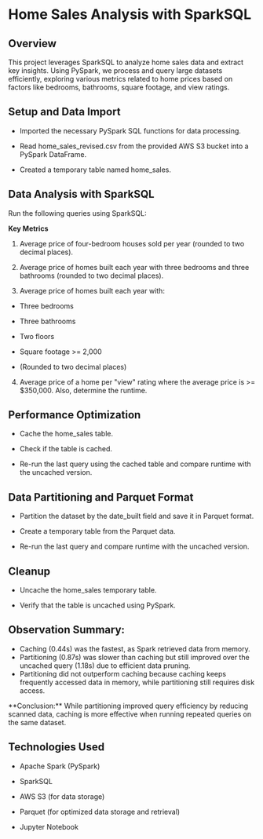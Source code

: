 # Home Sales Analysis with SparkSQL
## Overview
This project leverages SparkSQL to analyze home sales data and extract key insights. Using PySpark, we process and query large datasets efficiently, exploring various metrics related to home prices based on factors like bedrooms, bathrooms, square footage, and view ratings.

## Setup and Data Import

* Imported the necessary PySpark SQL functions for data processing.

* Read home_sales_revised.csv from the provided AWS S3 bucket into a PySpark DataFrame.

* Created a temporary table named home_sales.

## Data Analysis with SparkSQL
<p>Run the following queries using SparkSQL:

**Key Metrics**
1. Average price of four-bedroom houses sold per year (rounded to two decimal places).

2. Average price of homes built each year with three bedrooms and three bathrooms (rounded to two decimal places).

3. Average price of homes built each year with:

* Three bedrooms

* Three bathrooms

* Two floors

* Square footage >= 2,000

* (Rounded to two decimal places)

4. Average price of a home per "view" rating where the average price is >= $350,000. Also, determine the runtime.

## Performance Optimization

* Cache the home_sales table.

* Check if the table is cached.

* Re-run the last query using the cached table and compare runtime with the uncached version.

## Data Partitioning and Parquet Format

* Partition the dataset by the date_built field and save it in Parquet format.

* Create a temporary table from the Parquet data.

* Re-run the last query and compare runtime with the uncached version.

## Cleanup

* Uncache the home_sales temporary table.

* Verify that the table is uncached using PySpark.

## Observation Summary:
* Caching (0.44s) was the fastest, as Spark retrieved data from memory.
* Partitioning (0.87s) was slower than caching but still improved over the uncached query (1.18s) due to efficient data pruning.
* Partitioning did not outperform caching because caching keeps frequently accessed data in memory, while partitioning still requires disk access.
<p>**Conclusion:** While partitioning improved query efficiency by reducing scanned data, caching is more effective when running repeated queries on the same dataset.


## Technologies Used
* Apache Spark (PySpark)

* SparkSQL

* AWS S3 (for data storage)

* Parquet (for optimized data storage and retrieval)

* Jupyter Notebook



